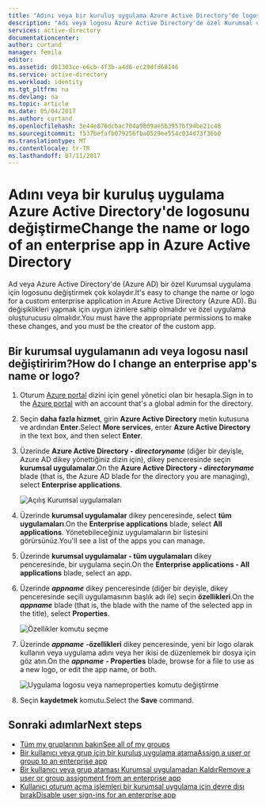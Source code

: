 ```yaml
---
title: "Adını veya bir kuruluş uygulama Azure Active Directory'de logosunu değiştirme | Microsoft Docs"
description: "Adı veya logosu Azure Active Directory'de özel Kurumsal uygulama için nasıl değiştirileceğini"
services: active-directory
documentationcenter: 
author: curtand
manager: femila
editor: 
ms.assetid: d01303ce-e6cb-4f3b-a4d6-ec29dfd68146
ms.service: active-directory
ms.workload: identity
ms.tgt_pltfrm: na
ms.devlang: na
ms.topic: article
ms.date: 05/04/2017
ms.author: curtand
ms.openlocfilehash: 3e44e876dcbac704a9809ae5b3957bf94be21c48
ms.sourcegitcommit: f537befafb079256fba0529ee554c034d73f36b0
ms.translationtype: MT
ms.contentlocale: tr-TR
ms.lasthandoff: 07/11/2017
---
```

# <a name="change-the-name-or-logo-of-an-enterprise-app-in-azure-active-directory"></a><span data-ttu-id="c67d4-103">Adını veya bir kuruluş uygulama Azure Active Directory'de logosunu değiştirme</span><span class="sxs-lookup"><span data-stu-id="c67d4-103">Change the name or logo of an enterprise app in Azure Active Directory</span></span>
<span data-ttu-id="c67d4-104">Ad veya Azure Active Directory'de (Azure AD) bir özel Kurumsal uygulama için logosunu değiştirmek çok kolaydır.</span><span class="sxs-lookup"><span data-stu-id="c67d4-104">It's easy to change the name or logo for a custom enterprise application in Azure Active Directory (Azure AD).</span></span> <span data-ttu-id="c67d4-105">Bu değişiklikleri yapmak için uygun izinlere sahip olmalıdır ve özel uygulama oluşturucusu olmalıdır.</span><span class="sxs-lookup"><span data-stu-id="c67d4-105">You must have the appropriate permissions to make these changes, and you must be the creator of the custom app.</span></span>

## <a name="how-do-i-change-an-enterprise-apps-name-or-logo"></a><span data-ttu-id="c67d4-106">Bir kurumsal uygulamanın adı veya logosu nasıl değiştiririm?</span><span class="sxs-lookup"><span data-stu-id="c67d4-106">How do I change an enterprise app's name or logo?</span></span>
1. <span data-ttu-id="c67d4-107">Oturum [Azure portal](https://portal.azure.com) dizini için genel yönetici olan bir hesapla.</span><span class="sxs-lookup"><span data-stu-id="c67d4-107">Sign in to the [Azure portal](https://portal.azure.com) with an account that's a global admin for the directory.</span></span>
2. <span data-ttu-id="c67d4-108">Seçin **daha fazla hizmet**, girin **Azure Active Directory** metin kutusuna ve ardından **Enter**.</span><span class="sxs-lookup"><span data-stu-id="c67d4-108">Select **More services**, enter **Azure Active Directory** in the text box, and then select **Enter**.</span></span>
3. <span data-ttu-id="c67d4-109">Üzerinde **Azure Active Directory - *directoryname***  (diğer bir deyişle, Azure AD dikey yönettiğiniz dizin için), dikey penceresinde seçin **kurumsal uygulamalar**.</span><span class="sxs-lookup"><span data-stu-id="c67d4-109">On the **Azure Active Directory - *directoryname*** blade (that is, the Azure AD blade for the directory you are managing), select **Enterprise applications**.</span></span>

    ![Açılış Kurumsal uygulamaları](./media/active-directory-coreapps-change-app-logo-azure-portal/open-enterprise-apps.png)
4. <span data-ttu-id="c67d4-111">Üzerinde **kurumsal uygulamalar** dikey penceresinde, select **tüm uygulamaları**.</span><span class="sxs-lookup"><span data-stu-id="c67d4-111">On the **Enterprise applications** blade, select **All applications**.</span></span> <span data-ttu-id="c67d4-112">Yönetebileceğiniz uygulamaların bir listesini görürsünüz.</span><span class="sxs-lookup"><span data-stu-id="c67d4-112">You'll see a list of the apps you can manage.</span></span>
5. <span data-ttu-id="c67d4-113">Üzerinde **kurumsal uygulamalar - tüm uygulamaları** dikey penceresinde, bir uygulama seçin.</span><span class="sxs-lookup"><span data-stu-id="c67d4-113">On the **Enterprise applications - All applications** blade, select an app.</span></span>
6. <span data-ttu-id="c67d4-114">Üzerinde ***appname*** dikey penceresinde (diğer bir deyişle, dikey penceresinde seçili uygulamasının başlık adı ile) seçin **özellikleri**.</span><span class="sxs-lookup"><span data-stu-id="c67d4-114">On the ***appname*** blade (that is, the blade with the name of the selected app in the title), select **Properties**.</span></span>

    ![Özellikler komutu seçme](./media/active-directory-coreapps-change-app-logo-azure-portal/select-app.png)
7. <span data-ttu-id="c67d4-116">Üzerinde ***appname*** **-özellikleri** dikey penceresinde, yeni bir logo olarak kullanın veya uygulama adını veya her ikisi de düzenlemek bir dosya için göz atın.</span><span class="sxs-lookup"><span data-stu-id="c67d4-116">On the ***appname*** **- Properties** blade, browse for a file to use as a new logo, or edit the app name, or both.</span></span>

    ![Uygulama logosu veya nameproperties komutu değiştirme](./media/active-directory-coreapps-change-app-logo-azure-portal/change-logo.png)
8. <span data-ttu-id="c67d4-118">Seçin **kaydetmek** komutu.</span><span class="sxs-lookup"><span data-stu-id="c67d4-118">Select the **Save** command.</span></span>

## <a name="next-steps"></a><span data-ttu-id="c67d4-119">Sonraki adımlar</span><span class="sxs-lookup"><span data-stu-id="c67d4-119">Next steps</span></span>
* [<span data-ttu-id="c67d4-120">Tüm my gruplarının bakın</span><span class="sxs-lookup"><span data-stu-id="c67d4-120">See all of my groups</span></span>](active-directory-groups-view-azure-portal.md)
* [<span data-ttu-id="c67d4-121">Bir kullanıcı veya grup için bir kuruluş uygulama atama</span><span class="sxs-lookup"><span data-stu-id="c67d4-121">Assign a user or group to an enterprise app</span></span>](active-directory-coreapps-assign-user-azure-portal.md)
* [<span data-ttu-id="c67d4-122">Bir kullanıcı veya grup ataması Kurumsal uygulamadan Kaldır</span><span class="sxs-lookup"><span data-stu-id="c67d4-122">Remove a user or group assignment from an enterprise app</span></span>](active-directory-coreapps-remove-assignment-azure-portal.md)
* [<span data-ttu-id="c67d4-123">Kullanıcı oturum açma işlemleri bir kurumsal uygulama için devre dışı bırak</span><span class="sxs-lookup"><span data-stu-id="c67d4-123">Disable user sign-ins for an enterprise app</span></span>](active-directory-coreapps-disable-app-azure-portal.md)
